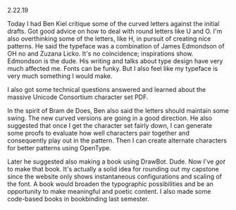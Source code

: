 <a name="02.22.19"></a>

<span class="log_date">2.22.19</span>

Today I had Ben Kiel critique some of the curved letters against the initial drafts. Got good advice on how to deal with round letters like U and O. I'm also overthinking some of the letters, like H, in pursuit of creating nice patterns. He said the typeface was a combination of James Edmondson of OH no and Zuzana Licko. It's no coincidence; inspirations show. Edmondson is the dude. His writing and talks about type design have very much affected me. Fonts can be funky. But I also feel like my typeface is very much something I would make. 

I also got some technical questions answered and learned about the massive Unicode Consortium character set PDF.

In the spirit of Bram de Does, Ben also said the letters should maintain some swing. The new curved versions are going in a good direction. He also suggested that once I get the character set fairly down, I can generate some proofs to evaluate how well characters pair together and consequently play out in the pattern. Then I can create alternate characters for better patterns using OpenType.

Later he suggested also making a book using DrawBot. Dude. Now I've *got* to make that book. It's actually a solid idea for rounding out my capstone since the website only shows instantaneous configurations and scaling of the font. A book would broaden the typographic possibilities and be an opportunity to make meaningful and poetic content. I also made some code-based books in bookbinding last semester.
